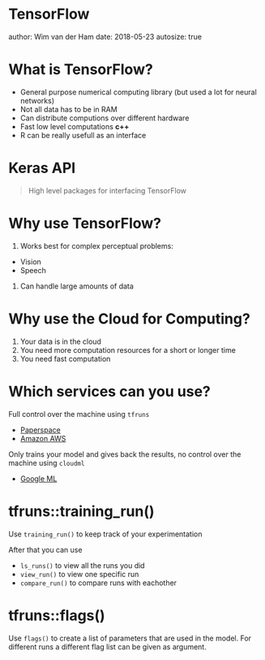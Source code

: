 

TensorFlow
========================================================
author: Wim van der Ham
date: 2018-05-23
autosize: true

What is TensorFlow?
========================================================

- General purpose numerical computing library (but used a lot for neural networks)
- Not all data has to be in RAM
- Can distribute computions over different hardware
- Fast low level computations **c++**
- R can be really usefull as an interface

Keras API
========================================================

> High level packages for interfacing TensorFlow

Why use TensorFlow?
========================================================

1. Works best for complex perceptual problems:
  - Vision
  - Speech
1. Can handle large amounts of data

Why use the Cloud for Computing?
========================================================

1. Your data is in the cloud
1. You need more computation resources for a short or longer time
1. You need fast computation

Which services can you use?
========================================================

Full control over the machine using `tfruns`

- [Paperspace](https://www.paperspace.com/)
- [Amazon AWS](https://aws.amazon.com)

Only trains your model and gives back the results, no control over the machine using `cloudml`

- [Google ML](https://cloud.google.com/products/machine-learning/)

tfruns::training_run()
========================================================

Use `training_run()` to keep track of your experimentation

After that you can use

- `ls_runs()` to view all the runs you did
- `view_run()` to view one specific run
- `compare_run()` to compare runs with eachother

tfruns::flags()
========================================================

Use `flags()` to create a list of parameters that are used in the model. For different runs a different flag list can be given as argument. 
